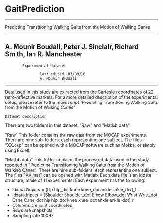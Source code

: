 # GaitPrediction

 ***********************************************************************
 Predicting Transitioning Walking Gaits from the Motion of Walking Canes 
 ***********************************************************************
 A. Mounir Boudali, Peter J. Sinclair, Richard Smith, Ian R. Manchester 
 -----------------------------------------------------------------------
 
 			Experimental dataset

 					last edited: 03/09/18
 					A. Mounir Boudali
***********************************************************************


Data used in this study are extracted from the Cartesian coordinates of 22 
retro-reflective markers.
For a more detailed description of the experimental setup, please refer to 
the manuscript "Predicting Transitioning Walking Gaits from the Motion of 
Walking Canes"


	Dataset description
There are two folders in this dataset: "Raw" and "Matlab data".

"Raw"
This folder contains the raw data from the MOCAP experiments. There are nine 
sub-folders, each representing one subject.
The files "XX.cap" can be opened with a MOCAP software such as Mokka, 
or simply using Excell. 

"Matlab data"
This folder contains the processed data used in the study reported in 
"Predicting Transitioning Walking Gaits from the Motion of Walking Canes". 
There are nine sub-folders, each representing one subject.
The files "XX.mat" can be opened with Matlab. Each data file is an iddata 
structure, made of 11 experiments. Each experiment has the following:
 - iddata.Ouputs = [hip hip_dot knee knee_dot ankle ankle_dot]_l 
 - iddata.Inputs = [Shoulder Shoulder_dot Elbow Elbow_dot Wrist Wrist_dot 
                Cane Cane_dot hip hip_dot knee knee_dot ankle ankle_dot]_r
 - Columns are joint coordinates
 - Rows are snapshots
 - Sampling rate 100Hz


